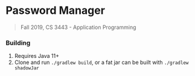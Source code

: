 # Password Manager
> Fall 2019, CS 3443 - Application Programming

### Building
1. Requires Java 11+
2. Clone and run `./gradlew build`, or a fat jar can be built with `./gradlew shadowJar`
